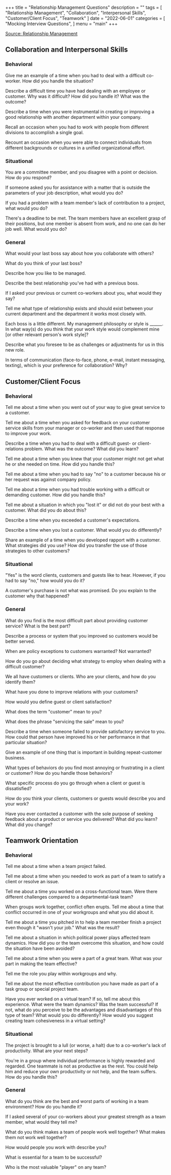 +++
title = "Relationship Management Questions"
description = ""
tags = [
    "Relationship Management",
    "Collaboration",
    "Interpersonal Skills",
    "Customer/Client Focus",
    "Teamwork"
]
date = "2022-06-01"
categories = [
    "Mocking Interview Questions",
]
menu = "main"
+++

[Source: Relationship Management](https://www.shrm.org/resourcesandtools/tools-and-samples/interview-questions/pages/relationshipmanagement.aspx)                     
                                                             

## Collaboration and Interpersonal Skills 

### Behavioral

Give me an example of a time when you had to deal with a difficult co-worker. How did you handle the situation?

Describe a difficult time you have had dealing with an employee or customer. Why was it difficult? How did you handle it? What was the outcome?

Describe a time when you were instrumental in creating or improving a good relationship with another department within your company.

Recall an occasion when you had to work with people from different divisions to accomplish a single goal.

Recount an occasion when you were able to connect individuals from different backgrounds or cultures in a unified organizational effort.


###  Situational

You are a committee member, and you disagree with a point or decision. How do you respond?

If someone asked you for assistance with a matter that is outside the parameters of your job description, what would you do?

If you had a problem with a team member's lack of contribution to a project, what would you do?

There's a deadline to be met. The team members have an excellent grasp of their positions, but one member is absent from work, and no one can do her job well. What would you do?


###  General 

What would your last boss say about how you collaborate with others?

What do you think of your last boss?

Describe how you like to be managed.

Describe the best relationship you've had with a previous boss.

If I asked your previous or current co-workers about you, what would they say? 

Tell me what type of relationship exists and should exist between your current department and the department it works most closely with.

Each boss is a little different. My management philosophy or style is ______. In what way(s) do you think that your work style would complement mine [or other relevant person's work style]?

Describe what you foresee to be as challenges or adjustments for us in this new role.

In terms of communication (face-to-face, phone, e-mail, instant messaging, texting), which is your preference for collaboration? Why?


## Customer/Client Focus

###  Behavioral

Tell me about a time when you went out of your way to give great service to a customer.

Tell me about a time when you asked for feedback on your customer service skills from your manager or co-worker and then used that response to improve your work.

Describe a time when you had to deal with a difficult guest- or client-relations problem. What was the outcome? What did you learn?

Tell me about a time when you knew that your customer might not get what he or she needed on time. How did you handle this?

Tell me about a time when you had to say "no" to a customer because his or her request was against company policy.

Tell me about a time when you had trouble working with a difficult or demanding customer. How did you handle this?

Tell me about a situation in which you "lost it" or did not do your best with a customer. What did you do about this?

Describe a time when you exceeded a customer's expectations.

Describe a time when you lost a customer. What would you do differently?

Share an example of a time when you developed rapport with a customer. What strategies did you use? How did you transfer the use of those strategies to other customers?


### Situational

"Yes" is the word clients, customers and guests like to hear. However, if you had to say "no," how would you do it?

A customer's purchase is not what was promised. Do you explain to the customer why that happened?


### General

What do you find is the most difficult part about providing customer service? What is the best part?

Describe a process or system that you improved so customers would be better served.

When are policy exceptions to customers warranted? Not warranted?

How do you go about deciding what strategy to employ when dealing with a difficult customer?

We all have customers or clients. Who are your clients, and how do you identify them?

What have you done to improve relations with your customers?

How would you define guest or client satisfaction?

What does the term "customer" mean to you?

What does the phrase "servicing the sale" mean to you?

Describe a time when someone failed to provide satisfactory service to you. How could that person have improved his or her performance in that particular situation?

Give an example of one thing that is important in building repeat-customer business.

What types of behaviors do you find most annoying or frustrating in a client or customer? How do you handle those behaviors?

What specific process do you go through when a client or guest is dissatisfied?

How do you think your clients, customers or guests would describe you and your work?

Have you ever contacted a customer with the sole purpose of seeking feedback about a product or service you delivered? What did you learn? What did you change?


## Teamwork Orientation

### Behavioral

Tell me about a time when a team project failed.

Tell me about a time when you needed to work as part of a team to satisfy a client or resolve an issue.

Tell me about a time you worked on a cross-functional team. Were there different challenges compared to a departmental-task team?

When groups work together, conflict often erupts. Tell me about a time that conflict occurred in one of your workgroups and what you did about it.

Tell me about a time you pitched in to help a team member finish a project even though it "wasn't your job." What was the result?

Tell me about a situation in which political power plays affected team dynamics. How did you or the team overcome this situation, and how could the situation have been avoided?

Tell me about a time when you were a part of a great team. What was your part in making the team effective?

Tell me the role you play within workgroups and why.

Tell me about the most effective contribution you have made as part of a task group or special project team.

Have you ever worked on a virtual team? If so, tell me about this experience. What were the team dynamics? Was the team successful? If not, what do you perceive to be the advantages and disadvantages of this type of team? What would you do differently? How would you suggest creating team cohesiveness in a virtual setting?


### Situational

The project is brought to a lull (or worse, a halt) due to a co-worker's lack of productivity. What are your next steps?

You're in a group where individual performance is highly rewarded and regarded. One teammate is not as productive as the rest. You could help him and reduce your own productivity or not help, and the team suffers. How do you handle this?


### General

What do you think are the best and worst parts of working in a team environment? How do you handle it?

If I asked several of your co-workers about your greatest strength as a team member, what would they tell me?

What do you think makes a team of people work well together? What makes them not work well together?

How would people you work with describe you?

What is essential for a team to be successful?

Who is the most valuable "player" on any team?
